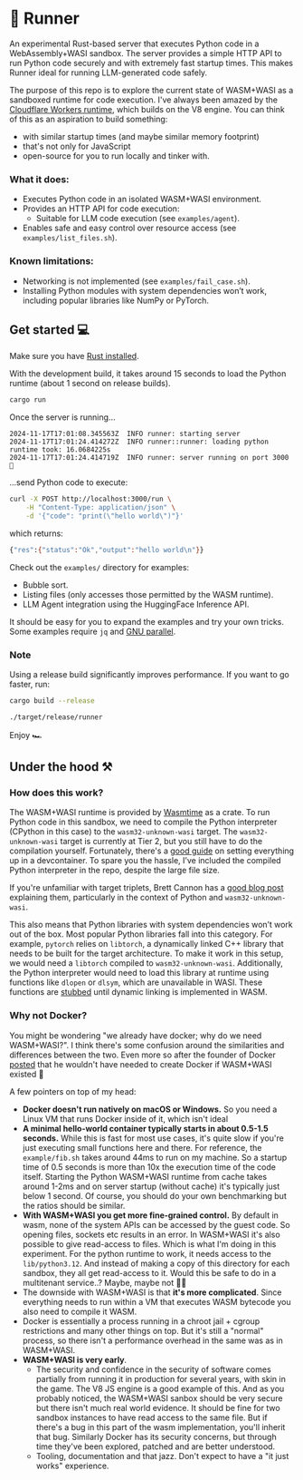 # 🏃 Runner

An experimental Rust-based server that executes Python code in a WebAssembly+WASI sandbox. The server provides a simple HTTP API to run Python code securely and with extremely fast startup times. This makes Runner ideal for running LLM-generated code safely.

The purpose of this repo is to explore the current state of WASM+WASI as a sandboxed runtime for code execution. I've always been amazed by the [Cloudflare Workers runtime](https://blog.cloudflare.com/cloud-computing-without-containers/), which builds on the V8 engine. You can think of this as an aspiration to build something:
- with similar startup times (and maybe similar memory footprint)
- that's not only for JavaScript 
- open-source for you to run locally and tinker with.

### What it does:
- Executes Python code in an isolated WASM+WASI environment.
- Provides an HTTP API for code execution:
    - Suitable for LLM code execution (see `examples/agent`).
- Enables safe and easy control over resource access (see `examples/list_files.sh`).

### Known limitations:
- Networking is not implemented (see `examples/fail_case.sh`).
- Installing Python modules with system dependencies won’t work, including popular libraries like NumPy or PyTorch.

## Get started 💻

Make sure you have [Rust installed](https://www.rust-lang.org/tools/install).

With the development build, it takes around 15 seconds to load the Python runtime (about 1 second on release builds).

```bash
cargo run
```

Once the server is running...
```
2024-11-17T17:01:08.345563Z  INFO runner: starting server
2024-11-17T17:01:24.414272Z  INFO runner::runner: loading python runtime took: 16.0684225s
2024-11-17T17:01:24.414719Z  INFO runner: server running on port 3000 🚀
```

...send Python code to execute:

```bash
curl -X POST http://localhost:3000/run \
    -H "Content-Type: application/json" \
    -d '{"code": "print(\"hello world\")"}'
```

which returns:

```bash
{"res":{"status":"Ok","output":"hello world\n"}}                                                                                  
```

Check out the `examples/` directory for examples:
- Bubble sort.
- Listing files (only accesses those permitted by the WASM runtime).
- LLM Agent integration using the HuggingFace Inference API.

It should be easy for you to expand the examples and try your own tricks.
Some examples require `jq` and [GNU parallel](https://www.gnu.org/software/parallel/).

### Note

Using a release build significantly improves performance. If you want to go faster, run:

```bash
cargo build --release 
```

```bash
./target/release/runner
```

Enjoy 🏎️

## Under the hood ⚒️

### How does this work?
The WASM+WASI runtime is provided by [Wasmtime](https://docs.wasmtime.dev/) as a crate. To run Python code in this sandbox, we need to compile the Python interpreter (CPython in this case) to the `wasm32-unknown-wasi` target. The `wasm32-unknown-wasi` target is currently at Tier 2, but you still have to do the compilation yourself. Fortunately, there's a [good guide](https://devguide.python.org/getting-started/setup-building/#wasi) on setting everything up in a devcontainer. To spare you the hassle, I’ve included the compiled Python interpreter in the repo, despite the large file size.

If you're unfamiliar with target triplets, Brett Cannon has a [good blog post](https://snarky.ca/webassembly-and-its-platform-targets/) explaining them, particularly in the context of Python and `wasm32-unknown-wasi`.

This also means that Python libraries with system dependencies won’t work out of the box. Most popular Python libraries fall into this category. For example, `pytorch` relies on `libtorch`, a dynamically linked C++ library that needs to be built for the target architecture. To make it work in this setup, we would need a `libtorch` compiled to `wasm32-unknown-wasi`. Additionally, the Python interpreter would need to load this library at runtime using functions like `dlopen` or `dlsym`, which are unavailable in WASI. These functions are [stubbed](https://github.com/WebAssembly/wasi-libc/pull/443) until dynamic linking is implemented in WASM.

### Why not Docker?

You might be wondering "we already have docker; why do we need WASM+WASI?". I think there's some confusion around the similarities and differences between the two. Even more so after the founder of Docker [posted](https://x.com/solomonstre/status/1111004913222324225) that he wouldn't have needed to create Docker if WASM+WASI existed 🤔 

A few pointers on top of my head:
- **Docker doesn't run natively on macOS or Windows.** So you need a Linux VM that runs Docker inside of it, which isn't ideal
- **A minimal hello-world container typically starts in about 0.5-1.5 seconds.** While this is fast for most use cases, it's quite slow if you're just executing small functions here and there. For reference, the `example/fib.sh` takes around 44ms to run on my machine. So a startup time of 0.5 seconds is more than 10x the execution time of the code itself. Starting the Python WASM+WASI runtime from cache takes around 1-2ms and on server startup (without cache) it's typically just below 1 second. Of course, you should do your own benchmarking but the ratios should be similar.
- **With WASM+WASI you get more fine-grained control.** By default in wasm, none of the system APIs can be accessed by the guest code. So opening files, sockets etc results in an error. In WASM+WASI it's also possible to give read-access to files. Which is what I'm doing in this experiment. For the python runtime to work, it needs access to the `lib/python3.12`. And instead of making a copy of this directory for each sandbox, they all get read-access to it. Would this be safe to do in a multitenant service..? Maybe, maybe not 🤷‍♂️  
- The downside with WASM+WASI is that **it's more complicated**. Since everything needs to run within a VM that executes WASM bytecode you also need to compile it WASM.
- Docker is essentially a process running in a chroot jail + cgroup restrictions and many other things on top. But it's still a "normal" process, so there isn't a performance overhead in the same was as in WASM+WASI.
- **WASM+WASI is very early**.
    - The security and confidence in the security of software comes partially from running it in production for several years, with skin in the game. The V8 JS engine is a good example of this. And as you probably noticed, the WASM+WASI sanbox should be very secure but there isn't much real world evidence. It should be fine for two sandbox instances to have read access to the same file. But if there's a bug in this part of the wasm implementation, you'll inherit that bug. Similarly Docker has its security concerns, but through time they've been explored, patched and are better understood.
    - Tooling, documentation and that jazz. Don't expect to have a "it just works" experience. 